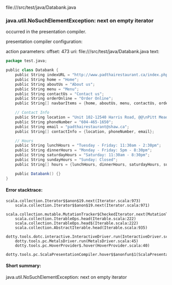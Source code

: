 file://<WORKSPACE>/src/test/java/Databank.java
### java.util.NoSuchElementException: next on empty iterator

occurred in the presentation compiler.

presentation compiler configuration:


action parameters:
offset: 473
uri: file://<WORKSPACE>/src/test/java/Databank.java
text:
```scala
package test.java;

public class Databank {
    public String indexURL = "http://www.padthairestaurant.ca/index.php";
    public String home = "Home";
    public String aboutUs = "About us";
    public String menu = "Menu";
    public String contactUs = "Contact us";
    public String orderOnline = "Order Online";
	public String[] navbarItems = {home, aboutUs, menu, contactUs, orderOnline};

    // Contact Info
    public String location = "Unit 102-12540 Harris Road, @@\nPitt Meadows, BC V3Y 2J4";
    public String phoneNumber = "604-465-1650";
    public String email = "padthairestaurant@shaw.ca";
    public String[] contactInfo = {location, phoneNumber, email};

    // Hours
    public String lunchHours = "Tuesday - Friday: 11:30am - 2:30pm";
    public String dinnerHours = "Monday - Friday: 5pm - 8:30pm";
    public String saturdayHours = "Saturday: 11:30am - 8:30pm";
    public String sundayHours = "Sunday: Closed";
    public String[] hours = {lunchHours, dinnerHours, saturdayHours, sundayHours};

    public Databank() {}
}

```



#### Error stacktrace:

```
scala.collection.Iterator$$anon$19.next(Iterator.scala:973)
	scala.collection.Iterator$$anon$19.next(Iterator.scala:971)
	scala.collection.mutable.MutationTracker$CheckedIterator.next(MutationTracker.scala:76)
	scala.collection.IterableOps.head(Iterable.scala:222)
	scala.collection.IterableOps.head$(Iterable.scala:222)
	scala.collection.AbstractIterable.head(Iterable.scala:935)
	dotty.tools.dotc.interactive.InteractiveDriver.run(InteractiveDriver.scala:164)
	dotty.tools.pc.MetalsDriver.run(MetalsDriver.scala:45)
	dotty.tools.pc.HoverProvider$.hover(HoverProvider.scala:40)
	dotty.tools.pc.ScalaPresentationCompiler.hover$$anonfun$1(ScalaPresentationCompiler.scala:376)
```
#### Short summary: 

java.util.NoSuchElementException: next on empty iterator
